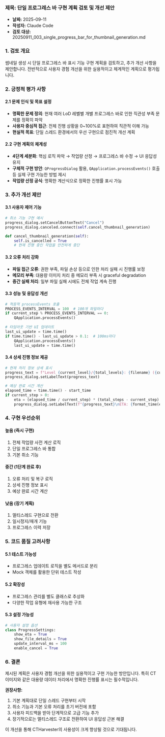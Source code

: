 ### 제목: 단일 프로그레스 바 구현 계획 검토 및 개선 제안

-   **날짜:** 2025-09-11
-   **작성자:** Claude Code
-   **검토 대상:** 20250911_003_single_progress_bar_for_thumbnail_generation.md

### 1. 검토 개요

썸네일 생성 시 단일 프로그레스 바 표시 기능 구현 계획을 검토하고, 추가 개선 사항을 제안합니다. 전반적으로 사용자 경험 개선을 위한 실용적이고 체계적인 계획으로 평가됩니다.

### 2. 긍정적 평가 사항

#### 2.1 문제 인식 및 목표 설정
- **명확한 문제 정의**: 현재 여러 LoD 레벨별 개별 프로그레스 바로 인한 직관성 부족 문제를 정확히 파악
- **사용자 중심적 접근**: 전체 진행 상황을 0~100%로 표현하여 직관적 이해 가능
- **현실적 목표**: 단일 스레드 환경에서의 우선 구현으로 점진적 개선 계획

#### 2.2 구현 계획의 체계성
- **4단계 세분화**: 핵심 로직 파악 → 작업량 산정 → 프로그레스 바 수정 → UI 응답성 유지
- **구체적 구현 방안**: `QProgressDialog` 활용, `QApplication.processEvents()` 호출 등 실제 구현 가능한 방법 제시
- **작업량 산정 공식**: 명확한 계산식으로 정확한 진행률 표시 가능

### 3. 추가 개선 제안

#### 3.1 사용자 제어 기능
```python
# 취소 기능 구현 예시
progress_dialog.setCancelButtonText("Cancel")
progress_dialog.canceled.connect(self.cancel_thumbnail_generation)

def cancel_thumbnail_generation(self):
    self.is_cancelled = True
    # 현재 진행 중인 작업을 안전하게 중단
```

#### 3.2 오류 처리 강화
- **파일 접근 오류**: 권한 부족, 파일 손상 등으로 인한 처리 실패 시 진행률 보정
- **메모리 부족**: 대용량 이미지 처리 중 메모리 부족 시 graceful degradation
- **중간 실패 처리**: 일부 파일 실패 시에도 전체 작업 계속 진행

#### 3.3 성능 및 응답성 개선
```python
# 적응적 processEvents 호출
PROCESS_EVENTS_INTERVAL = 100  # 100개 파일마다
if current_step % PROCESS_EVENTS_INTERVAL == 0:
    QApplication.processEvents()
    
# 타임아웃 기반 UI 업데이트
last_ui_update = time.time()
if time.time() - last_ui_update > 0.1:  # 100ms마다
    QApplication.processEvents()
    last_ui_update = time.time()
```

#### 3.4 상세 진행 정보 제공
```python
# 현재 처리 정보 상세 표시
progress_text = f"Level {current_level}/{total_levels}: {filename} ({current_file}/{total_files})"
progress_dialog.setLabelText(progress_text)

# 예상 완료 시간 계산
elapsed_time = time.time() - start_time
if current_step > 0:
    eta = (elapsed_time / current_step) * (total_steps - current_step)
    progress_dialog.setLabelText(f"{progress_text}\nETA: {format_time(eta)}")
```

### 4. 구현 우선순위

#### 높음 (즉시 구현)
1. 전체 작업량 사전 계산 로직
2. 단일 프로그레스 바 통합
3. 기본 취소 기능

#### 중간 (1단계 완료 후)
1. 오류 처리 및 복구 로직
2. 상세 진행 정보 표시
3. 예상 완료 시간 계산

#### 낮음 (장기 계획)
1. 멀티스레드 구현으로 전환
2. 일시정지/재개 기능
3. 프로그레스 이력 저장

### 5. 코드 품질 고려사항

#### 5.1 테스트 가능성
- 프로그레스 업데이트 로직을 별도 메서드로 분리
- Mock 객체를 활용한 단위 테스트 작성

#### 5.2 확장성
- 프로그레스 관리를 별도 클래스로 추상화
- 다양한 작업 유형에 재사용 가능한 구조

#### 5.3 설정 가능성
```python
# 사용자 설정 옵션
class ProgressSettings:
    show_eta = True
    show_file_details = True
    update_interval_ms = 100
    enable_cancel = True
```

### 6. 결론

제시된 계획은 사용자 경험 개선을 위한 실용적이고 구현 가능한 방안입니다. 특히 CT 이미지와 같은 대용량 데이터 처리에서 명확한 진행률 표시는 필수적입니다.

**권장사항:**
1. 기본 계획대로 단일 스레드 구현부터 시작
2. 취소 기능과 기본 오류 처리를 초기 버전에 포함
3. 사용자 피드백을 받아 단계적으로 고급 기능 추가
4. 장기적으로는 멀티스레드 구조로 전환하여 UI 응답성 근본 해결

이 개선을 통해 CTHarvester의 사용성이 크게 향상될 것으로 기대됩니다.
